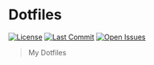 # Dotfiles

[![License][license-img]](https://github.com/astraloverflow/dotfiles/blob/master/LICENSE)
[![Last Commit][last-commit-img]](https://github.com/astraloverflow/dotfiles/commits/master)
[![Open Issues][issues-img]](https://github.com/astraloverflow/dotfiles/issues)

> My Dotfiles

[license-img]: https://img.shields.io/github/license/astraloverflow/dotfiles.svg
[last-commit-img]: https://img.shields.io/github/last-commit/astraloverflow/dotfiles.svg
[issues-img]: https://img.shields.io/github/issues-raw/astraloverflow/dotfiles.svg

